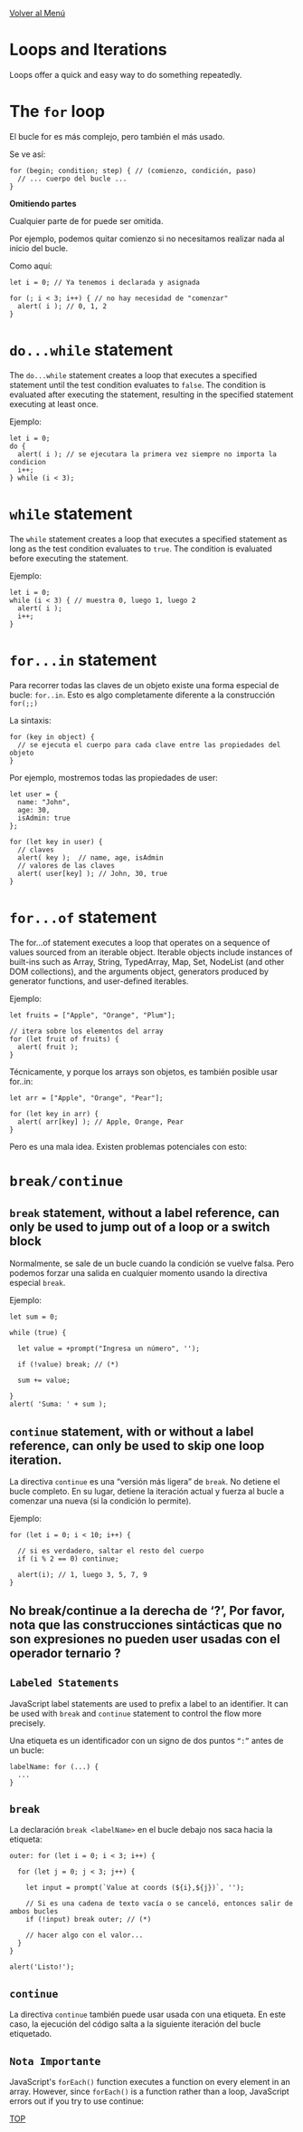 [Volver al Menú](../root.md)

# Loops and Iterations

Loops offer a quick and easy way to do something repeatedly.

# The `for` loop

El bucle for es más complejo, pero también el más usado.

Se ve así:

```
for (begin; condition; step) { // (comienzo, condición, paso)
  // ... cuerpo del bucle ...
}
```

**Omitiendo partes**

Cualquier parte de for puede ser omitida.

Por ejemplo, podemos quitar comienzo si no necesitamos realizar nada al inicio del bucle.

Como aquí:

```
let i = 0; // Ya tenemos i declarada y asignada

for (; i < 3; i++) { // no hay necesidad de "comenzar"
  alert( i ); // 0, 1, 2
}
```
# `do...while` statement

The `do...while` statement creates a loop that executes a specified statement until the test condition evaluates to `false`. The condition is evaluated after executing the statement, resulting in the specified statement executing at least once.

Ejemplo:
```
let i = 0;
do {
  alert( i ); // se ejecutara la primera vez siempre no importa la condicion
  i++;
} while (i < 3);
```

# `while` statement

The `while` statement creates a loop that executes a specified statement as long as the test condition evaluates to `true`. The condition is evaluated before executing the statement.

Ejemplo: 
```
let i = 0;
while (i < 3) { // muestra 0, luego 1, luego 2
  alert( i );
  i++;
}
```
# `for...in` statement

Para recorrer todas las claves de un objeto existe una forma especial de bucle: `for..in`. Esto es algo completamente diferente a la construcción `for(;;)`

La sintaxis:
```
for (key in object) {
  // se ejecuta el cuerpo para cada clave entre las propiedades del objeto
}
```

Por ejemplo, mostremos todas las propiedades de user:
```
let user = {
  name: "John",
  age: 30,
  isAdmin: true
};

for (let key in user) {
  // claves
  alert( key );  // name, age, isAdmin
  // valores de las claves
  alert( user[key] ); // John, 30, true
}
```

# `for...of` statement

The for...of statement executes a loop that operates on a sequence of values sourced from an iterable object. Iterable objects include instances of built-ins such as Array, String, TypedArray, Map, Set, NodeList (and other DOM collections), and the arguments object, generators produced by generator functions, and user-defined iterables.

Ejemplo: 

```
let fruits = ["Apple", "Orange", "Plum"];

// itera sobre los elementos del array
for (let fruit of fruits) {
  alert( fruit );
}
```
Técnicamente, y porque los arrays son objetos, es también posible usar for..in:
```
let arr = ["Apple", "Orange", "Pear"];

for (let key in arr) {
  alert( arr[key] ); // Apple, Orange, Pear
}
```
Pero es una mala idea. Existen problemas potenciales con esto:

# `break/continue`

## `break` statement, without a label reference, can only be used to jump out of a loop or a switch block

Normalmente, se sale de un bucle cuando la condición se vuelve falsa. Pero podemos forzar una salida en cualquier momento usando la directiva especial `break`.

Ejemplo: 
```
let sum = 0;

while (true) {

  let value = +prompt("Ingresa un número", '');

  if (!value) break; // (*)

  sum += value;

}
alert( 'Suma: ' + sum );
```

## `continue` statement, with or without a label reference, can only be used to skip one loop iteration.

La directiva `continue` es una “versión más ligera” de `break`. No detiene el bucle completo. En su lugar, detiene la iteración actual y fuerza al bucle a comenzar una nueva (si la condición lo permite).

Ejemplo:
```
for (let i = 0; i < 10; i++) {

  // si es verdadero, saltar el resto del cuerpo
  if (i % 2 == 0) continue;

  alert(i); // 1, luego 3, 5, 7, 9
}
```

## No break/continue a la derecha de ‘?’, Por favor, nota que las construcciones sintácticas que no son expresiones no pueden user usadas con el operador ternario ?

## `Labeled Statements`

JavaScript label statements are used to prefix a label to an identifier. It can be used with `break` and `continue` statement to control the flow more precisely.

Una etiqueta es un identificador con un signo de dos puntos `“:”` antes de un bucle:
```
labelName: for (...) {
  ...
}
```

## `break`

La declaración `break <labelName>` en el bucle debajo nos saca hacia la etiqueta:

```
outer: for (let i = 0; i < 3; i++) {

  for (let j = 0; j < 3; j++) {

    let input = prompt(`Value at coords (${i},${j})`, '');

    // Si es una cadena de texto vacía o se canceló, entonces salir de ambos bucles
    if (!input) break outer; // (*)

    // hacer algo con el valor...
  }
}

alert('Listo!');
```

## `continue`

La directiva `continue` también puede usar usada con una etiqueta. En este caso, la ejecución del código salta a la siguiente iteración del bucle etiquetado.

## `Nota Importante`

JavaScript's `forEach()` function executes a function on every element in an array. However, since `forEach()` is a function rather than a loop, JavaScript errors out if you try to use continue:

[TOP](#loops-and-iterations)
